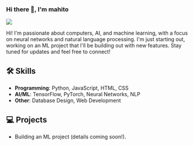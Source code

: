 ### Hi there 👋, I'm mahito
![](https://i.pinimg.com/1200x/74/55/c0/7455c0389cfead22296b627af770d029.jpg)

Hi! I'm passionate about computers, AI, and machine learning, with a focus on neural networks and natural language processing. I'm just starting out, working on an ML project that I'll be building out with new features. Stay tuned for updates and feel free to connect!
## 🛠️ Skills
- **Programming**: Python, JavaScript, HTML, CSS
- **AI/ML**: TensorFlow, PyTorch, Neural Networks, NLP
- **Other**: Database Design, Web Development

## 💻 Projects
- Building an ML project (details coming soon!).

